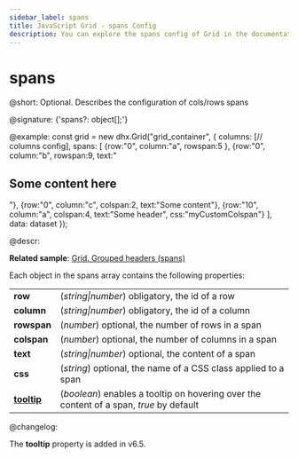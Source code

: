 ```yaml
---
sidebar_label: spans
title: JavaScript Grid - spans Config 
description: You can explore the spans config of Grid in the documentation of the DHTMLX JavaScript UI library. Browse developer guides and API reference, try out code examples and live demos, and download a free 30-day evaluation version of DHTMLX Suite.
---
```


# spans

@short: Optional. Describes the configuration of cols/rows spans

@signature: {'spans?: object[];'}

@example:
const grid = new dhx.Grid("grid_container", {
	columns: [// columns config],
	spans: [
		{row:"0", column:"a", rowspan:5 },
		{row:"0", column:"b", rowspan:9, text:"<h2>Some content here</h2>"},
		{row:"0", column:"c", colspan:2, text:"Some content"},
		{row:"10", column:"a", colspan:4, text:"Some header", css:"myCustomColspan"}
	],
	data: dataset
});

@descr:

**Related sample**: [Grid. Grouped headers (spans)](https://snippet.dhtmlx.com/eol76o68)

Each object in the spans array contains the following properties:

<table>
	<tbody>
    <tr>
			<td><b>row</b></td>
			<td>(<i>string|number</i>) obligatory, the id of a row</td>
		</tr>
    <tr>
			<td><b>column</b></td>
			<td>(<i>string|number</i>) obligatory, the id of a column</td>
		</tr>
    <tr>
			<td><b>rowspan</b></td>
			<td>(<i>number</i>) optional, the number of rows in a span</td>
		</tr>
    <tr>
			<td><b>colspan</b></td>
			<td>(<i>number</i>) optional, the number of columns in a span</td>
		</tr>
    <tr>
			<td><b>text</b></td>
			<td>(<i>string|number</i>) optional, the content of a span</td>
		</tr>
    <tr>
			<td><b>css</b></td>
			<td>(<i>string</i>) optional, the name of a CSS class applied to a span</td>
		</tr>
    <tr>
			<td><a href="../../configuration#tooltip"><b>tooltip</b></a></td>
			<td>(<i>boolean</i>) enables a tooltip on hovering over the content of a span, <i>true</i> by default</td>
		</tr>
    </tbody>
</table>

@changelog:

The **tooltip** property is added in v6.5.

[comment]: # (@related: grid/initialization.md#initialize-grid grid/configuration.md#spans)
